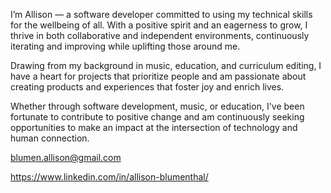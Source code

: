 I’m Allison — a software developer committed to using my technical skills for the wellbeing of all. With a positive spirit and an eagerness to grow, I thrive in both collaborative and independent environments, continuously iterating and improving while uplifting those around me. 

Drawing from my background in music, education, and curriculum editing, I have a heart for projects that prioritize people and am passionate about creating products and experiences that foster joy and enrich lives. 

Whether through software development, music, or education, I've been fortunate to contribute to positive change and am continuously seeking opportunities to make an impact at the intersection of technology and human connection.

blumen.allison@gmail.com

https://www.linkedin.com/in/allison-blumenthal/

<!---
allison-blumenthal/allison-blumenthal is a ✨ special ✨ repository because its `README.md` (this file) appears on your GitHub profile.
You can click the Preview link to take a look at your changes.
--->
